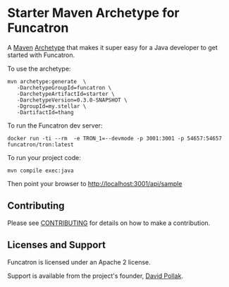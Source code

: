 # Starter Maven Archetype for Funcatron

A [Maven](http://maven.apache.org/) [Archetype](http://maven.apache.org/components/archetype/maven-archetype-plugin/)
that makes it super easy for a Java developer to get started with
Funcatron.

To use the archetype:

```
mvn archetype:generate  \
   -DarchetypeGroupId=funcatron \
   -DarchetypeArtifactId=starter \
   -DarchetypeVersion=0.3.0-SNAPSHOT \
   -DgroupId=my.stellar \
   -DartifactId=thang
```

To run the Funcatron dev server:

```
docker run -ti --rm  -e TRON_1=--devmode -p 3001:3001 -p 54657:54657 funcatron/tron:latest
```

To run your project code:

```
mvn compile exec:java
```


Then point your browser to [http://localhost:3001/api/sample](http://localhost:3001/api/sample)


## Contributing

Please see [CONTRIBUTING](https://github.com/funcatron/tron/blob/master/CONTRIBUTING.md) for details on
how to make a contribution.

## Licenses and Support

Funcatron is licensed under an Apache 2 license.

Support is available from the project's founder,
[David Pollak](mailto:funcmaster-d@funcatron.org).
